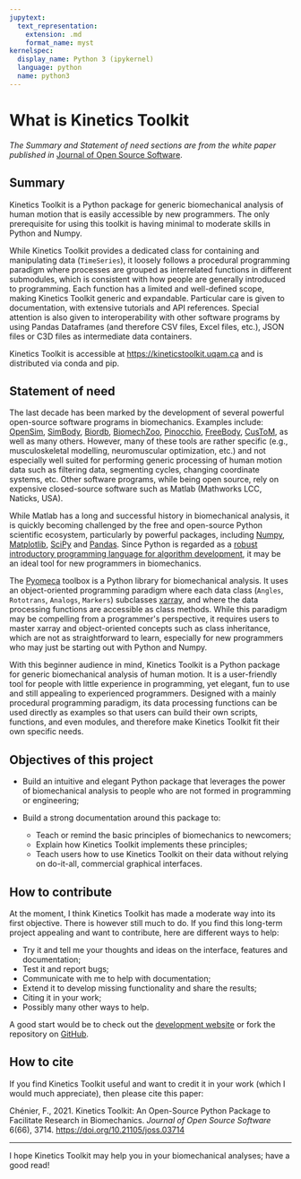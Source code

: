 ```yaml
---
jupytext:
  text_representation:
    extension: .md
    format_name: myst
kernelspec:
  display_name: Python 3 (ipykernel)
  language: python
  name: python3
---
```


# What is Kinetics Toolkit

*The Summary and Statement of need sections are from the white paper published in*
[Journal of Open Source Software](https://joss.theoj.org/papers/10.21105/joss.03714).

## Summary

Kinetics Toolkit is a Python package for generic biomechanical analysis of human motion that is easily accessible by new programmers. The only prerequisite for using this toolkit is having minimal to moderate skills in Python and Numpy.

While Kinetics Toolkit provides a dedicated class for containing and manipulating data (`TimeSeries`), it loosely follows a procedural programming paradigm where processes are grouped as interrelated functions in different submodules, which is consistent with how people are generally introduced to programming. Each function has a limited and well-defined scope, making Kinetics Toolkit generic and expandable. Particular care is given to documentation, with extensive tutorials and API references. Special attention is also given to interoperability with other software programs by using Pandas Dataframes (and therefore CSV files, Excel files, etc.), JSON files or C3D files as intermediate data containers.

Kinetics Toolkit is accessible at https://kineticstoolkit.uqam.ca and is distributed via conda and pip.


## Statement of need

The last decade has been marked by the development of several powerful open-source software programs in biomechanics. Examples include:
[OpenSim](https://doi.org/10.1371/journal.pcbi.1006223),
[SimBody](https://doi.org/10.1016/j.piutam.2011.04.023),
[Biordb](https://doi.org/10.21105/joss.02562),
[BiomechZoo](https://doi.org/10.1016/j.cmpb.2016.11.007),
[Pinocchio](https://doi.org/10.1109/SII.2019.8700380),
[FreeBody](https://doi.org/10.1098/rsos.140449),
[CusToM](https://doi.org/10.21105/joss.00927),
as well as many others. However, many of these tools are rather specific (e.g., musculoskeletal modelling, neuromuscular optimization, etc.) and not especially well suited for performing generic processing of human motion data such as filtering data, segmenting cycles, changing coordinate systems, etc. Other software programs, while being open source, rely on expensive closed-source software such as Matlab (Mathworks LCC, Naticks, USA).

While Matlab has a long and successful history in biomechanical analysis, it is quickly becoming challenged by the free and open-source Python scientific ecosystem, particularly by powerful packages, including
[Numpy](https://doi.org/10.1038/s41586-020-2649-2),
[Matplotlib](https://doi.org/10.1109/MCSE.2007.55),
[SciPy](https://doi.org/10.1038/s41592-019-0686-2) and
[Pandas](https://pandas.pydata.org).
Since Python is regarded as a [robust introductory programming language for algorithm development](https://doi.org/10.1007/978-3-540-25944-2_157), it may be an ideal tool for new programmers in biomechanics.

The [Pyomeca](https://doi.org/10.21105/joss.02431) toolbox is a Python library for biomechanical analysis. It uses an object-oriented programming paradigm where each data class (`Angles`, `Rototrans`, `Analogs`, `Markers`) subclasses [xarray](https://doi.org/10.5334/jors.148), and where the data processing functions are accessible as class methods. While this paradigm may be compelling from a programmer's perspective, it requires users to master xarray and object-oriented concepts such as class inheritance, which are not as straightforward to learn, especially for new programmers who may just be starting out with Python and Numpy.

With this beginner audience in mind, Kinetics Toolkit is a Python package for generic biomechanical analysis of human motion. It is a user-friendly tool for people with little experience in programming, yet elegant, fun to use and still appealing to experienced programmers. Designed with a mainly procedural programming paradigm, its data processing functions can be used directly as examples so that users can build their own scripts, functions, and even modules, and therefore make Kinetics Toolkit fit their own specific needs.


## Objectives of this project

- Build an intuitive and elegant Python package that leverages the power of biomechanical analysis to people who are not formed in programming or engineering;

- Build a strong documentation around this package to:
    - Teach or remind the basic principles of biomechanics to newcomers;
    - Explain how Kinetics Toolkit implements these principles; 
    - Teach users how to use Kinetics Toolkit on their data without relying on do-it-all, commercial graphical interfaces.

## How to contribute

At the moment, I think Kinetics Toolkit has made a moderate way into its first objective. There is however still much to do. If you find this long-term project appealing and want to contribute, here are different ways to help:

- Try it and tell me your thoughts and ideas on the interface, features and documentation;
- Test it and report bugs;
- Communicate with me to help with documentation;
- Extend it to develop missing functionality and share the results;
- Citing it in your work;
- Possibly many other ways to help.

A good start would be to check out the [development website](https://felixchenier.uqam.ca/ktk_develop) or fork the repository on [GitHub](https://github.com/felixchenier/kineticstoolkit).


## How to cite

If you find Kinetics Toolkit useful and want to credit it in your work (which I would much appreciate), then please cite this paper:

Chénier, F., 2021. Kinetics Toolkit: An Open-Source Python Package to Facilitate Research in Biomechanics.
*Journal of Open Source Software* 6(66), 3714. https://doi.org/10.21105/joss.03714

---

I hope Kinetics Toolkit may help you in your biomechanical analyses; have a good read!
